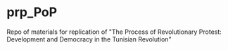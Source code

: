 # prp_PoP
Repo of materials for replication of "The Process of Revolutionary Protest: Development and Democracy in the Tunisian Revolution"
